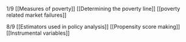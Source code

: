 1/9
[[Measures of poverty]]
[[Determining the poverty line]]
[[poverty related market failures]]

8/9
[[Estimators used in policy analysis]]
[[Propensity score making]]
[[Instrumental variables]]

